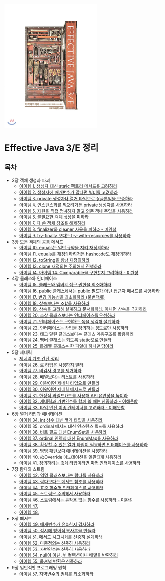 <img src="image/800x0.jpeg" width="300" />



# Effective Java 3/E 정리



## 목차

* 2장 객체 생성과 파괴
  * [아이템 1. 생성자 대신 static 팩토리 메서드를 고려하라](https://github.com/binghe819/TIL/blob/master/JAVA/Effective%20Java/item01.md)
  * [아이템 2. 생성자에 매개변수가 많다면 빌더를 고려하라](https://github.com/binghe819/TIL/blob/master/JAVA/Effective%20Java/item02.md)
  * [아이템 3. private 생성자나 열거 타입으로 싱글톤임을 보증하라](https://github.com/binghe819/TIL/blob/master/JAVA/Effective%20Java/item03.md)
  * [아이템 4. 인스턴스화를 막으려거든 private 생성자를 사용하라](https://github.com/binghe819/TIL/blob/master/JAVA/Effective%20Java/item04.md)
  * [아이템 5. 자원을 직접 명시하지 말고 의존 객체 주입을 사용하라](https://github.com/binghe819/TIL/blob/master/JAVA/Effective%20Java/item05.md)
  * [아이템 6. 불필요한 객체 생성을 피하라](https://github.com/binghe819/TIL/blob/master/JAVA/Effective%20Java/item06.md)
  * [아이템 7. 다 쓴 객체 참조를 해제하라](https://github.com/binghe819/TIL/blob/master/JAVA/Effective%20Java/item07.md)
  * [아이템 8. finalizer와 cleaner 사용을 피하라 - 미완성](https://github.com/binghe819/TIL/blob/master/JAVA/Effective%20Java/item08.md)
  * [아이템 9. try-finally 보다는 try-with-resources를 사용하라](https://github.com/binghe819/TIL/blob/master/JAVA/Effective%20Java/item09.md)
* 3장 모든 객체의 공통 메서드
  * [아이템 10. equals는 일반 규약을 지켜 재정의하라](https://github.com/binghe819/TIL/blob/master/JAVA/Effective%20Java/item10.md)
  * [아이템 11. equals를 재정의하려거든 hashcode도 재정의하라](https://github.com/binghe819/TIL/blob/master/JAVA/Effective%20Java/item11.md)
  * [아이템 12. toString을 항상 재정의하라](https://github.com/binghe819/TIL/blob/master/JAVA/Effective%20Java/item12.md)
  * [아이템 13. clone 재정의는 주의해서 진행하라](https://github.com/binghe819/TIL/blob/master/JAVA/Effective%20Java/item13.md)
  * [아이템 14. 아이템 14. Comparable을 구현할지 고려하라 - 미완성](https://github.com/binghe819/TIL/blob/master/JAVA/Effective%20Java/item14.md)
* 4장 클래스와 인터페이스
  * [아이템 15. 클래스와 멤버의 접근 권한을 최소화하라](https://github.com/binghe819/TIL/blob/master/JAVA/Effective%20Java/item15.md)
  * [아이템 16. public 클래스에서는 public 필드가 아닌 접근자 메서드를 사용하라](https://github.com/binghe819/TIL/blob/master/JAVA/Effective%20Java/item16.md)
  * [아이템 17. 변경 가능성을 최소화하라 (불변객체)](https://github.com/binghe819/TIL/blob/master/JAVA/Effective%20Java/item17.md)
  * [아이템 18. 상속보다는 조합을 사용하라](https://github.com/binghe819/TIL/blob/master/JAVA/Effective%20Java/item18.md)
  * [아이템 19. 상속을 고려해 설계하고 문서화하라. 아니면 상속을 금지하라](https://github.com/binghe819/TIL/blob/master/JAVA/Effective%20Java/item19.md)
  * [아이템 20. 추상 클래스보다는 인터페이스를 우선하라](https://github.com/binghe819/TIL/blob/master/JAVA/Effective%20Java/item20.md)
  * [아이템 21. 인터페이스는 구현하는 쪽을 생각해 설계하라](https://github.com/binghe819/TIL/blob/master/JAVA/Effective%20Java/item21.md)
  * [아이템 22. 인터페이스는 타입을 정의하는 용도로만 사용하라](https://github.com/binghe819/TIL/blob/master/JAVA/Effective%20Java/item22.md)
  * [아이템 23. 태그 달린 클래스보다는 클래스 계층구조를 활용하라](https://github.com/binghe819/TIL/blob/master/JAVA/Effective%20Java/item23.md)
  * [아이템 24. 멤버 클래스는 되도록 static으로 만들라](https://github.com/binghe819/TIL/blob/master/JAVA/Effective%20Java/item24.md)
  * [아이템 25. 톱레벨 클래스는 한 파일에 하나만 담아라](https://github.com/binghe819/TIL/blob/master/JAVA/Effective%20Java/item25.md)
* 5장 제네릭
  * [제네릭 기초 간단 정리](https://github.com/binghe819/TIL/blob/master/JAVA/Effective%20Java/generic.md)
  * [아이템 26. 로 타입은 사용하지 말라](https://github.com/binghe819/TIL/blob/master/JAVA/Effective%20Java/item26.md)
  * [아이템 27. 비검사 경고를 제거하라](https://github.com/binghe819/TIL/blob/master/JAVA/Effective%20Java/item27.md)
  * [아이템 28. 배열보다는 리스트를 사용하라](https://github.com/binghe819/TIL/blob/master/JAVA/Effective%20Java/item28.md)
  * [아이템 29. 이왕이면 제네릭 타입으로 만들라](https://github.com/binghe819/TIL/blob/master/JAVA/Effective%20Java/item29.md)
  * [아이템 30. 이왕이면 제네릭 메서드로 만들라](https://github.com/binghe819/TIL/blob/master/JAVA/Effective%20Java/item30.md)
  * [아이템 31. 한정적 와일드카드를 사용해 API 유연성을 높이라](https://github.com/binghe819/TIL/blob/master/JAVA/Effective%20Java/item31.md)
  * [아이템 32. 제네릭과 가변인수를 함께 쓸 때는 신중하라 - 이해못함](https://github.com/binghe819/TIL/blob/master/JAVA/Effective%20Java/item32.md)
  * [아이템 33. 타입 안전 이종 컨테이너를 고려하라 - 이해못함](https://github.com/binghe819/TIL/blob/master/JAVA/Effective%20Java/item33.md)
* 6장 열거 타입과 애너테이션
  * [아이템 34. int 상수 대신 열거 타입을 사용하라](https://github.com/binghe819/TIL/blob/master/JAVA/Effective%20Java/item34.md)
  * [아이템 35. ordinal 메서드 대신 인스턴스 필드를 사용하라](https://github.com/binghe819/TIL/blob/master/JAVA/Effective%20Java/item35.md)
  * [아이템 36. 비트 필드 대신 EnumSet을 사용하라](https://github.com/binghe819/TIL/blob/master/JAVA/Effective%20Java/item36.md)
  * [아이템 37. ordinal 인덱싱 대신 EnumMap을 사용하라](https://github.com/binghe819/TIL/blob/master/JAVA/Effective%20Java/item37.md)
  * [아이템 38. 확장할 수 있는 열거 타입이 필요하면 인터페이스를 사용하라](https://github.com/binghe819/TIL/blob/master/JAVA/Effective%20Java/item38.md)
  * [아이템 39. 명명 패턴보다 애너테이션을 사용하라](https://github.com/binghe819/TIL/blob/master/JAVA/Effective%20Java/item39.md)
  * [아이템 40. @Override 애노테이션을 일관되게 사용하라](https://github.com/binghe819/TIL/blob/master/JAVA/Effective%20Java/item40.md)
  * [아이템 41. 정의하려는 것이 타입이라면 마커 인터페이스를 사용하라](https://github.com/binghe819/TIL/blob/master/JAVA/Effective%20Java/item41.md)
* 7장 람다와 스트림
  * [아이템 42. 익명 클래스보다는 람다를 사용하라](https://github.com/binghe819/TIL/blob/master/JAVA/Effective%20Java/item42.md)
  * [아이템 43. 람다보다는 메서드 참조를 사용하라](https://github.com/binghe819/TIL/blob/master/JAVA/Effective%20Java/item43.md)
  * [아이템 44. 표준 함수형 인터페이스를 사용하라](https://github.com/binghe819/TIL/blob/master/JAVA/Effective%20Java/item44.md)
  * [아이템 45. 스트림은 주의해서 사용하라](https://github.com/binghe819/TIL/blob/master/JAVA/Effective%20Java/item45.md)
  * [아이템 46. 스트림에서는 부작용 없는 함수를 사용하라 - 미완성](https://github.com/binghe819/TIL/blob/master/JAVA/Effective%20Java/item46.md)
  * [아이템 47.]()
  * [아이템 48. ]()
* 8장 메서드
  * [아이템 49. 매개변수가 유효한지 검사하라](https://github.com/binghe819/TIL/blob/master/JAVA/Effective%20Java/item49.md)
  * [아이템 50. 적시에 방어적 복사본을 만들라](https://github.com/binghe819/TIL/blob/master/JAVA/Effective%20Java/item50.md)
  * [아이템 51. 메서드 시그니처를 신중히 설계하라](https://github.com/binghe819/TIL/blob/master/JAVA/Effective%20Java/item51.md)
  * [아이템 52. 다중정의는 신중히 사용하라](https://github.com/binghe819/TIL/blob/master/JAVA/Effective%20Java/item52.md)
  * [아이템 53. 가변인수는 신중히 사용하라](https://github.com/binghe819/TIL/blob/master/JAVA/Effective%20Java/item53.md)
  * [아이템 54. null이 아닌, 빈 컬렉션이나 배열을 반환하라](https://github.com/binghe819/TIL/blob/master/JAVA/Effective%20Java/item54.md)
  * [아이템 55. 옵셔널 반환은 신중하라](https://github.com/binghe819/TIL/blob/master/JAVA/Effective%20Java/item55.md)
* 9장 일반적인 프로그래밍 원칙
  * [아이템 57. 지역변수의 범위를 최소화하라](https://github.com/binghe819/TIL/blob/master/JAVA/Effective%20Java/item57.md)

